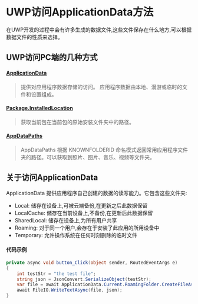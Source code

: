 # UWP访问ApplicationData方法
在UWP开发的过程中会有许多生成的数据文件,这些文件保存在什么地方,可以根据数据文件的性质来选择。

## UWP访问PC端的几种方式
#### [ApplicationData](https://docs.microsoft.com/en-us/uwp/api/windows.storage.applicationdata?wt.mc_id=MVP&view=winrt-20348)
> 提供对应用程序数据存储的访问。 应用程序数据由本地、漫游或临时的文件和设置组成。
#### [Package.InstalledLocation](https://docs.microsoft.com/en-us/uwp/api/windows.applicationmodel.package.installedlocation?view=winrt-20348#Windows_ApplicationModel_Package_InstalledLocation?wt.mc_id=MVP)
> 获取当前包在当前包的原始安装文件夹中的路径。
#### [AppDataPaths](https://docs.microsoft.com/en-us/uwp/api/windows.storage.appdatapaths?wt.mc_id=MVP&view=winrt-20348)
> AppDataPaths 根据 KNOWNFOLDERID 命名模式返回常用应用程序文件夹的路径。可以获取到照片、图片、音乐、视频等文件夹。

## 关于访问ApplicationData
ApplicationData 提供应用程序自己创建的数据的读写能力。它包含这些文件夹: 
* Local: 储存在设备上,可被云端备份,在更新之后此数据保留
* LocalCache: 储存在当前设备上,不备份,在更新后此数据保留
* SharedLocal: 储存在设备上,为所有用户共享
* Roaming: 对于同一个用户,会存在于安装了此应用的所用设备中
* Temporary: 允许操作系统在任何时刻删除的临时文件

#### 代码示例
```C#
private async void button_Click(object sender, RoutedEventArgs e)
{
	int testStr = "the test file";
	string json = JsonConvert.SerializeObject(testStr);
	var file = await ApplicationData.Current.RoamingFolder.CreateFileAsync("TestFile.json");
	await FileIO.WriteTextAsync(file, json);
}
```